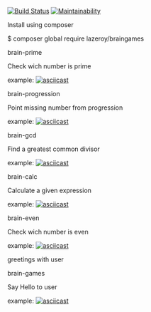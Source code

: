 [![Build Status](https://travis-ci.org/Laserroy/project-lvl1-s458.svg?branch=master)](https://travis-ci.org/Laserroy/project-lvl1-s458)
[![Maintainability](https://api.codeclimate.com/v1/badges/9437b69c6598da48dc26/maintainability)](https://codeclimate.com/github/Laserroy/project-lvl1-s458/maintainability)

Install using composer

$ composer global require lazeroy/braingames


brain-prime 

Check wich number is prime

example:
[![asciicast](https://asciinema.org/a/kS9xvTxRYgU5qtHNHP2enlWVt.svg)](https://asciinema.org/a/kS9xvTxRYgU5qtHNHP2enlWVt)



brain-progression

Point missing number from progression

example:
[![asciicast](https://asciinema.org/a/b9wVzZaoq1K5DqYCsKJbNONwH.svg)](https://asciinema.org/a/b9wVzZaoq1K5DqYCsKJbNONwH)



brain-gcd

Find a greatest common divisor

example:
[![asciicast](https://asciinema.org/a/a7bF39tlzgqgryfXATrOEvB9J.svg)](https://asciinema.org/a/a7bF39tlzgqgryfXATrOEvB9J)



brain-calc

Calculate a given expression

example:
[![asciicast](https://asciinema.org/a/4pbOG6zYeomkWwWTJMW506iw2.svg)](https://asciinema.org/a/4pbOG6zYeomkWwWTJMW506iw2)



brain-even

Check wich number is even

example:
[![asciicast](https://asciinema.org/a/urQ1yXlZF97cPS0g1DTJt6fWc.svg)](https://asciinema.org/a/urQ1yXlZF97cPS0g1DTJt6fWc)



greetings with user

brain-games

Say Hello to user


example:
[![asciicast](https://asciinema.org/a/e4JfL20VZSAYp93ZhoWJ6JkSq.svg)](https://asciinema.org/a/e4JfL20VZSAYp93ZhoWJ6JkSq)
